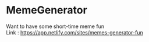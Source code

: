 # MemeGenerator
Want to have some short-time meme fun  
Link : https://app.netlify.com/sites/memes-generator-fun
